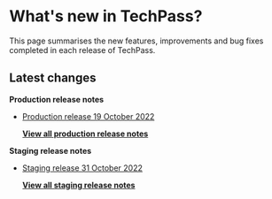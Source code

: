 # What's new in TechPass?

This page summarises the new features, improvements and bug fixes completed in each release of TechPass.

## Latest changes

**Production release notes**
- [Production release 19 October 2022](whats-new/production-release-notes?id=production-release-19-october-2022)


  [**View all production release notes**](/whats-new/production-release-notes)

**Staging release notes**
- [Staging release 31 October 2022](whats-new/staging-release-notes?id=staging-release-31-october-2022)


  [**View all staging release notes**](/whats-new/staging-release-notes)
